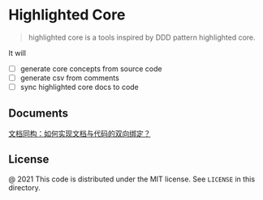 # Highlighted Core

> highlighted core is a tools inspired by DDD pattern highlighted core.

It will

- [ ] generate core concepts from source code
- [ ] generate csv from comments
- [ ] sync highlighted core docs to code

## Documents

[文档同构：如何实现文档与代码的双向绑定？](https://www.phodal.com/blog/isomorphism-document/)

License
---

@ 2021 This code is distributed under the MIT license. See `LICENSE` in this directory.
